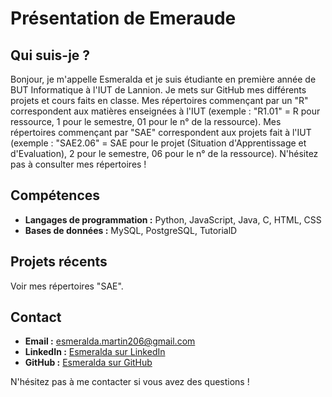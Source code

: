 # Présentation de Emeraude

## Qui suis-je ?

Bonjour, je m'appelle Esmeralda et je suis étudiante en première année de BUT Informatique à l'IUT de Lannion.
Je mets sur GitHub mes différents projets et cours faits en classe.
Mes répertoires commençant par un "R" correspondent aux matières enseignées à l'IUT (exemple : "R1.01" = R pour ressource, 1 pour le semestre, 01 pour le n° de la ressource).
Mes répertoires commençant par "SAE" correspondent aux projets fait à l'IUT (exemple : "SAE2.06" = SAE pour le projet (Situation d'Apprentissage et d'Evaluation), 2 pour le semestre, 06 pour le n° de la ressource).
N'hésitez pas à consulter mes répertoires ! 

## Compétences

- **Langages de programmation :** Python, JavaScript, Java, C, HTML, CSS
- **Bases de données :** MySQL, PostgreSQL, TutorialD

## Projets récents

Voir mes répertoires "SAE".

## Contact

- **Email :** esmeralda.martin206@gmail.com
- **LinkedIn :** [Esmeralda sur LinkedIn](https://www.linkedin.com/in/esmeralda-martin/)
- **GitHub :** [Esmeralda sur GitHub](https://github.com/emeraudeLa)

N'hésitez pas à me contacter si vous avez des questions !
